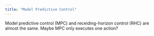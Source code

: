 ```yaml
---
title: "Model Predictive Control"
---
```

Model predictive control (MPC) and receiding-horizon control (RHC) are almost the same.
Maybe MPC only executes one action?

